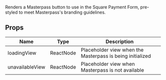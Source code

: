 Renders a Masterpass button to use in the Square Payment Form, pre-styled to meet Masterpass's branding guidelines.
## Props
|Name|Type|Description|
|---|---|---|
|loadingView|ReactNode|Placeholder view when the Masterpass is being initialized|
|unavailableView|ReactNode|Placeholder view when Masterpass is not available|